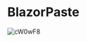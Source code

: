 # BlazorPaste
![cW0wF8](https://user-images.githubusercontent.com/1976592/211214568-d5207543-4789-45a4-9125-9aa5d1082dde.png)
